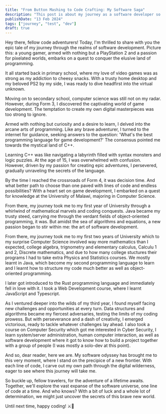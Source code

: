 ```yaml
---
title: "From Button Mashing to Code Crafting: My Software Saga"
description: "This post is about my journey as a software developer so far"
publishDate: "13 Feb 2024"
tags: ["journey", "test", "dev"]
draft: true
---
```


Hey there, fellow code adventurers! Today, I'm thrilled to share with you the epic tale of my journey through the realms of software development. Picture this: a young gamer, armed with nothing but a PlayStation 2 and a passion for pixelated worlds, embarks on a quest to conquer the elusive land of programming.

It all started back in primary school, where my love of video games was as strong as my addiction to cheesy snacks. With a trusty home desktop and my beloved PS2 by my side, I was ready to dive headfirst into the virtual unknown.

Moving on to secondary school, computer science was still not on my radar. However, during Form 3, I discovered the captivating world of game development. The temptation to create my own digital masterpieces was too strong to ignore.

Armed with nothing but curiosity and a desire to learn, I delved into the arcane arts of programming. Like any brave adventurer, I turned to the internet for guidance, seeking answers to the question: 'What's the best programming language for game development?' The consensus pointed me towards the mystical land of C++.

Learning C++ was like navigating a labyrinth filled with syntax monsters and logic puzzles. At the age of 15, I was overwhelmed with confusion. However, driven by my passion for creating epic adventures, I persevered, gradually unraveling the secrets of the language.

By the time I reached the crossroads of Form 4, it was decision time. And what better path to choose than one paved with lines of code and endless possibilities? With a heart set on game development, I embarked on a quest for knowledge at the University of Malawi, majoring in Computer Science.

From there, my journey took me to my first year of University through a whirlwind of mathematical marvels and coding conquests. Java became my trusty steed, carrying me through the verdant fields of object-oriented programming, it was. But amidst the sea of algorithms and equations, a new passion began to stir within me: the art of software development.

From there, my journey took me to my first two years of University which to my surprise Computer Science involved way more mathematics than I expected, college algebra, trignometry and elementary calculus, Calculu 1 and 2, Discrete mathematics, and due to how many college stuctures their programs I had to take extra Physics and Statistics courses. We mostly learnt in Java, which become my second programming language to learn and I learnt how to structure my code much better as well as object-oriented programming.

I later got introduced to the Rust programming language and immediately fell in love with it. I took a Web Development course, where I learnt JavaScript and Typescript.

As I ventured deeper into the wilds of my third year, I found myself facing new challenges and opportunities at every turn. Data structures and algorithms became my fiercest adversaries, testing the limits of my coding prowess. But with perseverance and a dash of creativity, I emerged victorious, ready to tackle whatever challenges lay ahead. I also took a course on Computer Security which got me interested in Cyber Security, I learn system/server administration, human computer interaction, as well as software development where it got to know how to build a project together with a group of people (I was mostly a solo-dev at this point).

And so, dear reader, here we are. My software odyssey has brought me to this very moment, where I stand on the precipice of a new frontier. With each line of code, I carve out my own path through the digital wilderness, eager to see where this journey will take me.

So buckle up, fellow travelers, for the adventure of a lifetime awaits. Together, we'll explore the vast expanse of the software universe, one line of code at a time. And who knows? With a bit of luck and a whole lot of determination, we might just uncover the secrets of this brave new world.

Until next time, happy coding! ⚔️🚀

